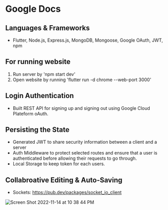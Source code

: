 # Google Docs

## Languages & Frameworks
- Flutter, Node.js, Express.js, MongoDB, Mongoose, Google OAuth, JWT, npm

## For running website
1. Run server by 'npm start dev'
2. Open website by running 'flutter run -d chrome --web-port 3000'

## Login Authentication
- Built REST API for signing up and signing out using Google Cloud Plateform oAuth.

## Persisting the State
- Generated JWT to share security information between a client and a server
- Auth Middleware to protect selected routes and ensure that a user is authenticated before allowing their requests to go through.
- Local Storage to keep token for each users.

## Collabroative Editing & Auto-Saving
- Sockets: https://pub.dev/packages/socket_io_client

![Screen Shot 2022-11-14 at 10 38 44 PM](https://user-images.githubusercontent.com/54085719/201845950-2fd923ef-6a7f-4e30-b087-be8430ebe8cc.png)
